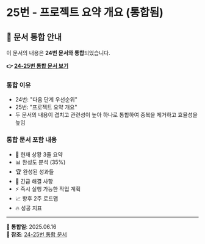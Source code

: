 # 25번 - 프로젝트 요약 개요 (통합됨)

## 📄 **문서 통합 안내**

이 문서의 내용은 **24번 문서와 통합**되었습니다.

**👉 [24-25번 통합 문서 보기](./24_next_steps_priority.md)**

### **통합 이유**
- 24번: "다음 단계 우선순위"
- 25번: "프로젝트 요약 개요"
- 두 문서의 내용이 겹치고 관련성이 높아 하나로 통합하여 중복을 제거하고 효율성을 높임

### **통합 문서 포함 내용**
- 🎯 현재 상황 3줄 요약
- 📊 완성도 분석 (35%)
- 🏆 완성된 성과들
- 🚨 긴급 해결 사항
- ⚡ 즉시 실행 가능한 작업 계획
- 📈 향후 2주 로드맵
- 🔥 성공 지표

---

**📅 통합일**: 2025.06.16  
**📄 참조**: [24-25번 통합 문서](./24_next_steps_priority.md)